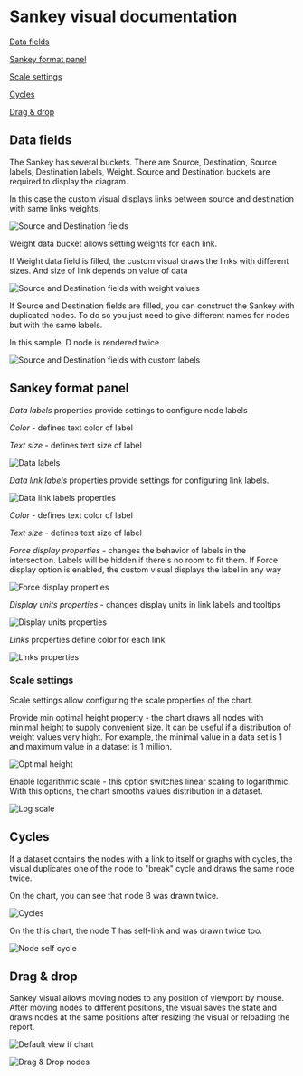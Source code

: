 
# Sankey visual documentation

[Data fields](#data-fields)

[Sankey format panel](#sankey-format-panel)

[Scale settings](#scale-settings)

[Cycles](#cycles)

[Drag & drop](#drag--drop)

## Data fields

The Sankey has several buckets. There are Source, Destination, Source labels, Destination labels, Weight. Source and Destination buckets are required to display the diagram.

In this case the custom visual displays links between source and destination with same links weights.

![Source and Destination fields](imgs/SourceDestination.png)

Weight data bucket allows setting weights for each link.

If Weight data field is filled, the custom visual draws the links with different sizes. And size of link depends on value of data

![Source and Destination fields with weight values](imgs/SourceDestinationWeight.png)

If Source and Destination fields are filled, you can construct the Sankey with duplicated nodes. To do so you just need to give different names for nodes but with the same labels.

In this sample, D node is rendered twice.

![Source and Destination fields with custom labels](imgs/SourceDestinationWeightLabels.png)

## Sankey format panel

*Data labels* properties provide settings to configure node labels

_Color_ - defines text color of label

_Text size_ - defines text size of label

![Data labels](imgs/DataLabels.png)

*Data link labels* properties provide settings for configuring link labels.

![Data link labels properties](imgs/DataLinkLabels.png)

_Color_ - defines text color of label

_Text size_ - defines text size of label

_Force display properties_ - changes the behavior of labels in the intersection. Labels will be hidden if there's no room to fit them. If Force display option is enabled, the custom visual displays the label in any way 

![Force display properties](imgs/ForceDisplayProperties.png)

_Display units properties_ - changes display units in link labels and tooltips

![Display units properties](imgs/DisplayUnitsProperties.png)

*Links* properties define color for each link

![Links properties](imgs/LinksProperties.png)

### Scale settings

Scale settings allow configuring the scale properties of the chart.

Provide min optimal height property - the chart draws all nodes with minimal height to supply convenient size. It can be useful if a distribution of weight values very hight. For example, the minimal value in a data set is 1 and maximum value in a dataset is 1 million.

![Optimal height](imgs/MinOptimalHeightProperty.png)

Enable logarithmic scale - this option switches linear scaling to logarithmic. With this options, the chart smooths values distribution 
in a dataset.

![Log scale](imgs/LogarithmicScaleProperties.png)

## Cycles

If a dataset contains the nodes with a link to itself or graphs with cycles, the visual duplicates one of the node to "break" cycle and draws the same node twice.

On the chart, you can see that node B was drawn twice.

![Cycles](imgs/Cycles.png)

On the this chart, the node T has self-link and was drawn twice too.

![Node self cycle](imgs/NodeSelfCycle.png)

## Drag & drop

Sankey visual allows moving nodes to any position of viewport by mouse. After moving nodes to different positions, the visual saves the state and draws nodes at the same positions after resizing the visual or reloading the report.

![Default view if chart](imgs/Default.png)

![Drag & Drop nodes](imgs/Drag&Drop.png)